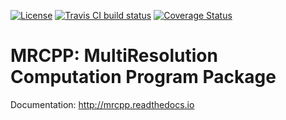 [![License](https://img.shields.io/badge/license-%20LGPLv3-blue.svg)](../master/LICENSE)
[![Travis CI build status](https://travis-ci.org/stigrj/mrcpp.svg?branch=TravisPlaying)](https://travis-ci.org/stigrj/mrcpp)
[![Coverage Status](https://coveralls.io/repos/github/stigrj/mrcpp/badge.svg?branch=TravisPlaying)](https://coveralls.io/github/stigrj/mrcpp?branch=TravisPlaying)

# MRCPP: MultiResolution Computation Program Package

 Documentation: http://mrcpp.readthedocs.io
